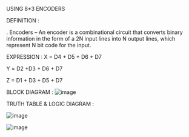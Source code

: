 USING 8*3 ENCODERS

DEFINITION :

. Encoders – An encoder is a combinational circuit that converts binary information in the form of a 2N input lines into
N output lines, which represent N bit code for the input.

EXPRESSION :
X = D4 + D5 + D6 + D7

Y = D2 +D3 + D6 + D7

Z = D1 + D3 + D5 + D7 


BLOCK DIAGRAM :
![image](https://github.com/user-attachments/assets/4216f5a6-8e9c-4e67-9ea8-ccd714729bf6)

TRUTH TABLE & LOGIC DIAGRAM :

![image](https://github.com/user-attachments/assets/13a7ac6d-18fa-4a1e-b792-01cca621d3f6)


![image](https://github.com/user-attachments/assets/34317368-37a9-4616-afa3-9ab5ec740b8d)

